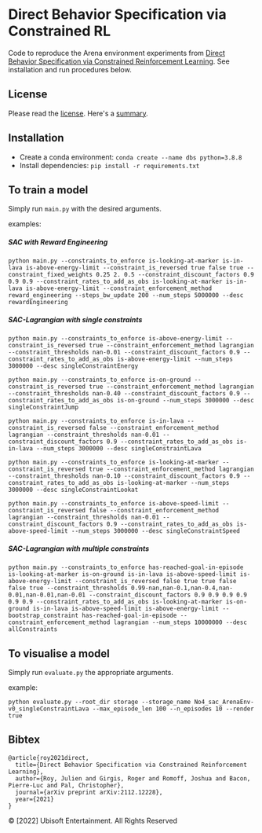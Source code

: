 # Direct Behavior Specification via Constrained RL 

Code to reproduce the Arena environment experiments from [Direct Behavior Specification via Constrained Reinforcement Learning](https://arxiv.org/abs/2112.12228). See installation and run procedures below.

## License

Please read the [license](./LICENSE.txt).
Here's a [summary](https://creativecommons.org/licenses/by-nc-nd/4.0/).


## Installation

* Create a conda environment: `conda create --name dbs python=3.8.8`
* Install dependencies: `pip install -r requirements.txt`

## To train a model

Simply run `main.py` with the desired arguments.

examples:

##### SAC with Reward Engineering
```
python main.py --constraints_to_enforce is-looking-at-marker is-in-lava is-above-energy-limit --constraint_is_reversed true false true --constraint_fixed_weights 0.25 2. 0.5 --constraint_discount_factors 0.9 0.9 0.9 --constraint_rates_to_add_as_obs is-looking-at-marker is-in-lava is-above-energy-limit --constraint_enforcement_method reward_engineering --steps_bw_update 200 --num_steps 5000000 --desc rewardEngineering
```

##### SAC-Lagrangian with single constraints
```
python main.py --constraints_to_enforce is-above-energy-limit --constraint_is_reversed true --constraint_enforcement_method lagrangian --constraint_thresholds nan-0.01 --constraint_discount_factors 0.9 --constraint_rates_to_add_as_obs is-above-energy-limit --num_steps 3000000 --desc singleConstraintEnergy
```

```
python main.py --constraints_to_enforce is-on-ground --constraint_is_reversed true --constraint_enforcement_method lagrangian --constraint_thresholds nan-0.40 --constraint_discount_factors 0.9 --constraint_rates_to_add_as_obs is-on-ground --num_steps 3000000 --desc singleConstraintJump
```

```
python main.py --constraints_to_enforce is-in-lava --constraint_is_reversed false --constraint_enforcement_method lagrangian --constraint_thresholds nan-0.01 --constraint_discount_factors 0.9 --constraint_rates_to_add_as_obs is-in-lava --num_steps 3000000 --desc singleConstraintLava
```

```
python main.py --constraints_to_enforce is-looking-at-marker --constraint_is_reversed true --constraint_enforcement_method lagrangian --constraint_thresholds nan-0.10 --constraint_discount_factors 0.9 --constraint_rates_to_add_as_obs is-looking-at-marker --num_steps 3000000 --desc singleConstraintLookat
```

```
python main.py --constraints_to_enforce is-above-speed-limit --constraint_is_reversed false --constraint_enforcement_method lagrangian --constraint_thresholds nan-0.01 --constraint_discount_factors 0.9 --constraint_rates_to_add_as_obs is-above-speed-limit --num_steps 3000000 --desc singleConstraintSpeed
```

##### SAC-Lagrangian with multiple constraints
```
python main.py --constraints_to_enforce has-reached-goal-in-episode is-looking-at-marker is-on-ground is-in-lava is-above-speed-limit is-above-energy-limit --constraint_is_reversed false true true false false true --constraint_thresholds 0.99-nan,nan-0.1,nan-0.4,nan-0.01,nan-0.01,nan-0.01 --constraint_discount_factors 0.9 0.9 0.9 0.9 0.9 0.9 --constraint_rates_to_add_as_obs is-looking-at-marker is-on-ground is-in-lava is-above-speed-limit is-above-energy-limit --bootstrap_constraint has-reached-goal-in-episode --constraint_enforcement_method lagrangian --num_steps 10000000 --desc allConstraints
```

## To visualise a model

Simply run `evaluate.py` the appropriate arguments.

example:
```
python evaluate.py --root_dir storage --storage_name No4_sac_ArenaEnv-v0_singleConstraintLava --max_episode_len 100 --n_episodes 10 --render true
```

## Bibtex

```
@article{roy2021direct,
  title={Direct Behavior Specification via Constrained Reinforcement Learning},
  author={Roy, Julien and Girgis, Roger and Romoff, Joshua and Bacon, Pierre-Luc and Pal, Christopher},
  journal={arXiv preprint arXiv:2112.12228},
  year={2021}
}
```

© [2022] Ubisoft Entertainment. All Rights Reserved
